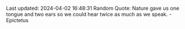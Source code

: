Last updated: 2024-04-02 16:48:31
Random Quote: Nature gave us one tongue and two ears so we could hear twice as much as we speak. - Epictetus